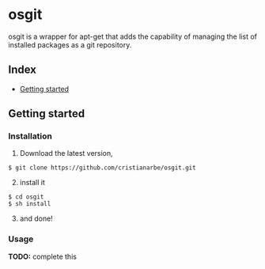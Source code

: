 # osgit

osgit is a wrapper for apt-get that adds the capability of managing the list of installed packages as a git repository.

## Index

* [Getting started](#getting-started)


## Getting started

### Installation

1. Download the latest version,

```
$ git clone https://github.com/cristianarbe/osgit.git
```

2. install it

```
$ cd osgit
$ sh install
```

3. and done!

### Usage

**TODO:** complete this